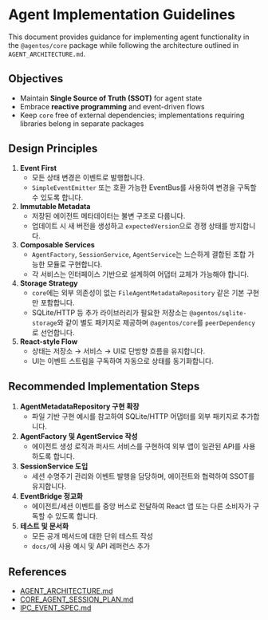 # Agent Implementation Guidelines

This document provides guidance for implementing agent functionality in the `@agentos/core` package while following the architecture outlined in `AGENT_ARCHITECTURE.md`.

## Objectives

- Maintain **Single Source of Truth (SSOT)** for agent state
- Embrace **reactive programming** and event-driven flows
- Keep `core` free of external dependencies; implementations requiring libraries belong in separate packages

## Design Principles

1. **Event First**
   - 모든 상태 변경은 이벤트로 발행합니다.
   - `SimpleEventEmitter` 또는 호환 가능한 EventBus를 사용하여 변경을 구독할 수 있도록 합니다.
2. **Immutable Metadata**
   - 저장된 에이전트 메타데이터는 불변 구조로 다룹니다.
   - 업데이트 시 새 버전을 생성하고 `expectedVersion`으로 경쟁 상태를 방지합니다.
3. **Composable Services**
   - `AgentFactory`, `SessionService`, `AgentService`는 느슨하게 결합된 조합 가능한 모듈로 구현합니다.
   - 각 서비스는 인터페이스 기반으로 설계하여 어댑터 교체가 가능해야 합니다.
4. **Storage Strategy**
   - `core`에는 외부 의존성이 없는 `FileAgentMetadataRepository` 같은 기본 구현만 포함합니다.
   - SQLite/HTTP 등 추가 라이브러리가 필요한 저장소는 `@agentos/sqlite-storage`와 같이 별도 패키지로 제공하며 `@agentos/core`를 `peerDependency`로 선언합니다.
5. **React-style Flow**
   - 상태는 저장소 → 서비스 → UI로 단방향 흐름을 유지합니다.
   - UI는 이벤트 스트림을 구독하여 자동으로 상태를 동기화합니다.

## Recommended Implementation Steps

1. **AgentMetadataRepository 구현 확장**
   - 파일 기반 구현 예시를 참고하여 SQLite/HTTP 어댑터를 외부 패키지로 추가합니다.
2. **AgentFactory 및 AgentService 작성**
   - 에이전트 생성 로직과 퍼사드 서비스를 구현하여 외부 앱이 일관된 API를 사용하도록 합니다.
3. **SessionService 도입**
   - 세션 수명주기 관리와 이벤트 발행을 담당하며, 에이전트와 협력하여 SSOT를 유지합니다.
4. **EventBridge 정교화**
   - 에이전트/세션 이벤트를 중앙 버스로 전달하여 React 앱 또는 다른 소비자가 구독할 수 있도록 합니다.
5. **테스트 및 문서화**
   - 모든 공개 메서드에 대한 단위 테스트 작성
   - `docs/`에 사용 예시 및 API 레퍼런스 추가

## References

- [AGENT_ARCHITECTURE.md](./AGENT_ARCHITECTURE.md)
- [CORE_AGENT_SESSION_PLAN.md](./CORE_AGENT_SESSION_PLAN.md)
- [IPC_EVENT_SPEC.md](./IPC_EVENT_SPEC.md)
